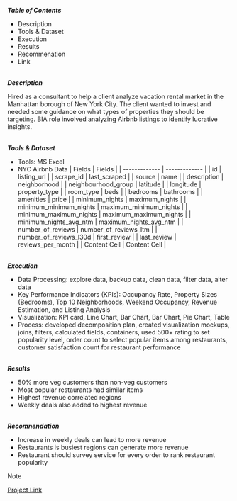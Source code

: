 
***Table of Contents***<br>

* Description
* Tools & Dataset
* Execution
* Results
* Recommenation
* Link  

\
***Description***<br>

Hired as a consultant to help a client analyze vacation rental market in the Manhattan borough of New York City. The client wanted to invest and needed some guidance on what types of properties they should be targeting. BIA role involved analyzing Airbnb listings to identify lucrative insights.     

\
***Tools & Dataset***<br>

* Tools: MS Excel
* NYC Airbnb Data
  | Fields        | Fields        |
  | ------------- | ------------- |
  | id            | listing_url  |
  | scrape_id  | last_scraped  |
  | source  | name  |
  | description  | neighborhood  |
  | neighbourhood_group  | latitude  |
  | longitude  | property_type  |
  | room_type  | beds  |
  | bedrooms  | bathrooms  |
  | amenities  | price  |
  | minimum_nights  | maximum_nights  |
  | minimum_minimum_nights  | maximum_minimum_nights  |
  | minimum_maximum_nights  | maximum_maximum_nights  |
  | minimum_nights_avg_ntm  | maximum_nights_avg_ntm  |
  | number_of_reviews  | number_of_reviews_ltm  |
  | number_of_reviews_l30d  | first_review  |
  | last_review  | reviews_per_month  |
  | Content Cell  | Content Cell  |


\
***Execution***<br>

* Data Processing: explore data, backup data, clean data, filter data, alter data
* Key Performance Indicators (KPIs): Occupancy Rate, Property Sizes (Bedrooms), Top 10 Neighborhoods, Weekend Occupancy, Revenue Estimation, and Listing Analysis
* Visualization: KPI card, Line Chart, Bar Chart, Bar Chart, Pie Chart, Table
* Process: developed decomposition plan, created visualization mockups, joins, filters, calculated fields, containers, used 500+ rating to set popularity level, order count to select
  popular items among restaurants, customer satisfaction count for restaurant performance

\
***Results***<br>

* 50% more veg customers than non-veg customers
* Most popular restaurants had similar items
* Highest revenue correlated regions
* Weekly deals also added to highest revenue

\
***Recomnendation***<br>
* Increase in weekly deals can lead to more revenue
* Restaurants is busiest regions can generate more revenue
* Restaurant should survey service for every order to rank restaurant popularity 

> [!Note]
> [Project Link](https://docs.google.com/spreadsheets/d/1Hedu7B8GprzZouwpvAWzs8k3vy-ZtS8T0XIQ2B0tTzQ/edit?gid=679106591#gid=679106591)
